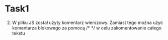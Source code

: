 # Task1

2) W pliku JS został użyty komentarz wierszowy. Zamiast tego można użyć komentarza blokowego za pomocą /* */ w celu zakomentowanie całego tekstu
